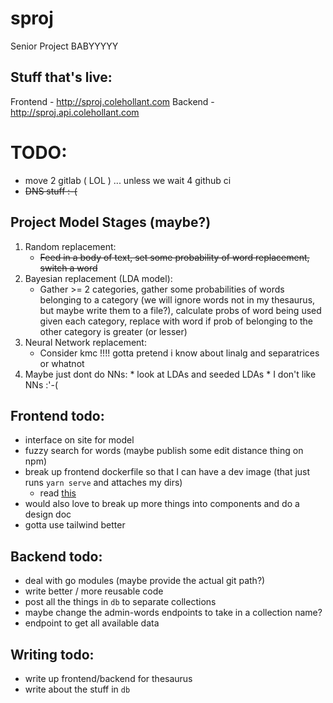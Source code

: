 # sproj
Senior Project BABYYYYY

## Stuff that's live:
Frontend - http://sproj.colehollant.com
Backend - http://sproj.api.colehollant.com


# TODO:

* move 2 gitlab ( LOL ) ... unless we wait 4 github ci
* ~~DNS stuff :-(~~
## Project Model Stages (maybe?)
  1. Random replacement:
     * ~~Feed in a body of text, set some probability of word replacement, switch a word~~
  2. Bayesian replacement (LDA model):
     * Gather >= 2 categories, gather some probabilities of words belonging to a category (we will ignore words not in my thesaurus, but maybe write them to a file?), calculate probs of word being used given each category, replace with word if prob of belonging to the other category is greater (or lesser)
  3. Neural Network replacement:
     * Consider kmc !!!! gotta pretend i know about linalg and separatrices or whatnot
   4. Maybe just dont do NNs:
     * look at LDAs and seeded LDAs
     * I don't like NNs :'-(

## Frontend todo:
   * interface on site for model
   * fuzzy search for words (maybe publish some edit distance thing on npm)
   * break up frontend dockerfile so that I can have a dev image (that just runs `yarn serve` and attaches my dirs)
     * read [this](https://hackernoon.com/a-better-way-to-develop-node-js-with-docker-cd29d3a0093)
   * would also love to break up more things into components and do a design doc
   * gotta use tailwind better

## Backend todo:
   * deal with go modules (maybe provide the actual git path?)
   * write better / more reusable code
   * post all the things in `db` to separate collections
   * maybe change the admin-words endpoints to take in a collection name?
   * endpoint to get all available data

## Writing todo:
   * write up frontend/backend for thesaurus
   * write about the stuff in `db`